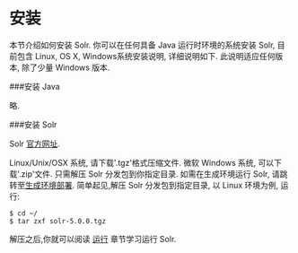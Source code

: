# 安装

本节介绍如何安装 Solr. 你可以在任何具备 Java 运行时环境的系统安装 Solr, 目前包含 Linux, OS X, Windows系统安装说明, 详细说明如下. 此说明适应任何版本, 除了少量 Windows 版本.

###安装 Java

略.

###安装 Solr

Solr [官方网址](http://lucene.apache.org/solr/).

Linux/Unix/OSX 系统, 请下载'.tgz'格式压缩文件. 微软 Windows 系统, 可以下载'.zip'文件.
只需解压 Solr 分发包到你指定目录. 如需在生成环境运行 Solr, 请跳转至[生成环境部署](manage/production.md). 简单起见,解压 Solr 分发包到指定目录, 以 Linux 环境为例, 运行:

    $ cd ~/
    $ tar zxf solr-5.0.0.tgz

解压之后,你就可以阅读 [运行](running.md) 章节学习运行 Solr.